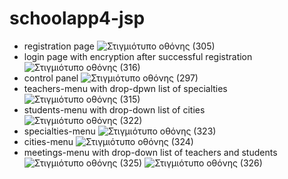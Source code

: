 # schoolapp4-jsp
- registration page
![Στιγμιότυπο οθόνης (305)](https://github.com/billmazio/schoolapp4-jsp/assets/116730698/19a60f28-4a04-42d5-bdb0-c9cd18171049)
- login page with encryption after successful registration
![Στιγμιότυπο οθόνης (316)](https://github.com/billmazio/schoolapp4-jsp/assets/116730698/90967e32-8f4c-429f-92a9-6aa742bb1b74)
- control panel
![Στιγμιότυπο οθόνης (297)](https://github.com/billmazio/schoolapp4-jsp/assets/116730698/e85a7696-2ff0-40cb-8390-6668979d5347)
- teachers-menu with drop-dpwn list of specialties
![Στιγμιότυπο οθόνης (315)](https://github.com/billmazio/schoolapp4-jsp/assets/116730698/01c7add9-f1e6-4b24-a019-8d12a9669d4a)
- students-menu with drop-down list of cities
![Στιγμιότυπο οθόνης (322)](https://github.com/billmazio/schoolapp4-jsp/assets/116730698/e2b71a95-4959-478d-a36a-fa1d12324da6)
- specialties-menu
![Στιγμιότυπο οθόνης (323)](https://github.com/billmazio/schoolapp4-jsp/assets/116730698/b45d93c8-d0bf-4aa6-954e-6c6b40e21a06)
- cities-menu
![Στιγμιότυπο οθόνης (324)](https://github.com/billmazio/schoolapp4-jsp/assets/116730698/0b2bf7a6-d879-49c1-a11a-f21a4281b73e)
- meetings-menu with drop-down list of teachers and students
![Στιγμιότυπο οθόνης (325)](https://github.com/billmazio/schoolapp4-jsp/assets/116730698/68c69da7-bce8-4cd3-b529-a60cade996e7)
![Στιγμιότυπο οθόνης (326)](https://github.com/billmazio/schoolapp4-jsp/assets/116730698/ad250c64-8848-49c0-87c2-9d418e5d18a4)
